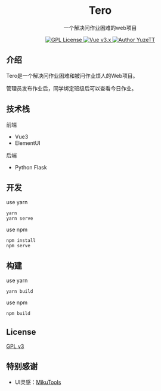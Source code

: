 <h1 align="center">Tero</h1>
<p align="center">一个解决问作业困难的web项目</p>
<p align="center">
    <a href="https://github.com/YuzeTT/Tero/blob/main/LICENSE">
        <img alt="GPL License" src="https://img.shields.io/badge/license-GPL-blue">
    </a>
    <a href="https://vuejs.org/">
        <img alt="Vue v3.x" src="https://img.shields.io/badge/Vue-v3.x-green.svg">
    </a>
    <a href="http://imiku.me/">
        <img alt="Author YuzeTT" src="https://badgen.net/badge/author/YuzeTT/f2a">
    </a>
</p>

## 介绍

Tero是一个解决问作业困难和被问作业烦人的Web项目。

管理员发布作业后，同学绑定班级后可以查看今日作业。

## 技术栈

前端
  - Vue3
  - ElementUI

后端
  - Python Flask

## 开发

use yarn
```
yarn
yarn serve
```

use npm
```
npm install
npm serve
```

## 构建

use yarn
```
yarn build
```

use npm
```
npm build
```

## License

[GPL v3](https://github.com/YuzeTT/Tero/blob/main/LICENSE)

## 特别感谢

- UI灵感：[MikuTools](https://tools.miku.ac/)